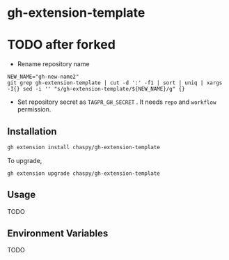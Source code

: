 # gh-extension-template

# TODO after forked

- Rename repository name

```
NEW_NAME="gh-new-name2"
git grep gh-extension-template | cut -d ':' -f1 | sort | uniq | xargs -I{} sed -i '' "s/gh-extension-template/${NEW_NAME}/g" {}
```

- Set repository secret as `TAGPR_GH_SECRET` . It needs `repo` and `workflow` permission.

## Installation

```bash
gh extension install chaspy/gh-extension-template
```

To upgrade,

```
gh extension upgrade chaspy/gh-extension-template
```

## Usage

TODO

## Environment Variables

TODO